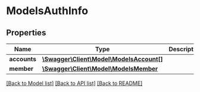 # ModelsAuthInfo

## Properties
Name | Type | Description | Notes
------------ | ------------- | ------------- | -------------
**accounts** | [**\Swagger\Client\Model\ModelsAccount[]**](ModelsAccount.md) |  | [optional] 
**member** | [**\Swagger\Client\Model\ModelsMember**](ModelsMember.md) |  | [optional] 

[[Back to Model list]](../README.md#documentation-for-models) [[Back to API list]](../README.md#documentation-for-api-endpoints) [[Back to README]](../README.md)


